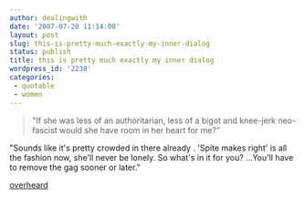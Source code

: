 ```yaml
---
author: dealingwith
date: '2007-07-20 11:14:00'
layout: post
slug: this-is-pretty-much-exactly-my-inner-dialog
status: publish
title: this is pretty much exactly my inner dialog
wordpress_id: '2238'
categories:
 - quotable
 - women
---
```


> "If she was less of an authoritarian, less of a bigot and knee-jerk neo-
fascist would she have room in her heart for me?"

"Sounds like it's pretty crowded in there already . 'Spite makes right' is all
the fashion now, she'll never be lonely. So what's in it for you? ...You'll
have to remove the gag sooner or later."

[overheard][1]

   [1]: http://overheardstarbuck.blogspot.com/2007/07/if-she-was-less-authoritarian-less-of.html

